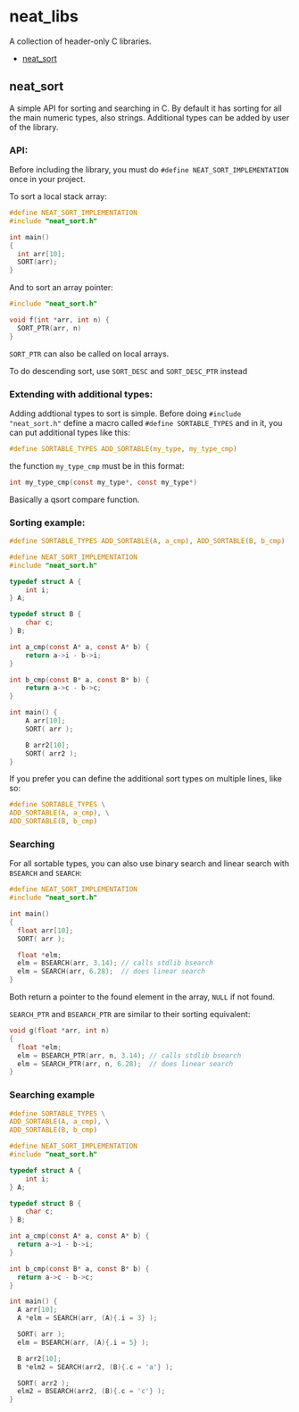 
# neat_libs
A collection of header-only C libraries.
- [neat_sort](#neat_sort)

## neat_sort

A simple API for sorting and searching in C. By default it has sorting for all the main numeric types, also strings. Additional types can be added by user of the library.

### API:
Before including the library, you must do ```#define NEAT_SORT_IMPLEMENTATION``` once in your project.

To sort a local stack array:
```C
#define NEAT_SORT_IMPLEMENTATION
#include "neat_sort.h"

int main()
{
  int arr[10];
  SORT(arr);
}
```
And to sort an array pointer:
```C
#include "neat_sort.h"

void f(int *arr, int n) {
  SORT_PTR(arr, n)
}
```
```SORT_PTR``` can also be called on local arrays.

To do descending sort, use ```SORT_DESC``` and ```SORT_DESC_PTR``` instead

### Extending with additional types:
Adding addtional types to sort is simple. Before doing ```#include "neat_sort.h"``` define a macro called ```#define SORTABLE_TYPES``` and in it, you can put additional types like this:

```C
#define SORTABLE_TYPES ADD_SORTABLE(my_type, my_type_cmp)
```

the function ```my_type_cmp``` must be in this format: 
```C
int my_type_cmp(const my_type*, const my_type*)
```
Basically a qsort compare function.

### Sorting example:
```C
#define SORTABLE_TYPES ADD_SORTABLE(A, a_cmp), ADD_SORTABLE(B, b_cmp)

#define NEAT_SORT_IMPLEMENTATION
#include "neat_sort.h"

typedef struct A {
    int i;
} A;

typedef struct B {
    char c;
} B;

int a_cmp(const A* a, const A* b) {
    return a->i - b->i;
}

int b_cmp(const B* a, const B* b) {
    return a->c - b->c;
}

int main() {
    A arr[10];
    SORT( arr );

    B arr2[10];
    SORT( arr2 );
}
```
If you prefer you can define the additional sort types on multiple lines, like so:
```C
#define SORTABLE_TYPES \
ADD_SORTABLE(A, a_cmp), \
ADD_SORTABLE(B, b_cmp)
```

### Searching
For all sortable types, you can also use binary search and linear search with ```BSEARCH``` and ```SEARCH```:
```C
#define NEAT_SORT_IMPLEMENTATION
#include "neat_sort.h"

int main()
{
  float arr[10];
  SORT( arr );

  float *elm;
  elm = BSEARCH(arr, 3.14); // calls stdlib bsearch
  elm = SEARCH(arr, 6.28);  // does linear search
}
```
Both return a pointer to the found element in the array, ```NULL``` if not found.

```SEARCH_PTR``` and ```BSEARCH_PTR``` are similar to their sorting equivalent:
```C
void g(float *arr, int n)
{
  float *elm;
  elm = BSEARCH_PTR(arr, n, 3.14); // calls stdlib bsearch
  elm = SEARCH_PTR(arr, n, 6.28);  // does linear search
}
```
### Searching example
```C
#define SORTABLE_TYPES \
ADD_SORTABLE(A, a_cmp), \
ADD_SORTABLE(B, b_cmp)

#define NEAT_SORT_IMPLEMENTATION
#include "neat_sort.h"

typedef struct A {
    int i;
} A;

typedef struct B {
    char c;
} B;

int a_cmp(const A* a, const A* b) {
  return a->i - b->i;
}

int b_cmp(const B* a, const B* b) {
  return a->c - b->c;
}

int main() {
  A arr[10];
  A *elm = SEARCH(arr, (A){.i = 3} );

  SORT( arr );
  elm = BSEARCH(arr, (A){.i = 5} );

  B arr2[10];
  B *elm2 = SEARCH(arr2, (B){.c = 'a'} );

  SORT( arr2 );
  elm2 = BSEARCH(arr2, (B){.c = 'c'} );
}
```
